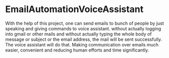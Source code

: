 # EmailAutomationVoiceAssistant
With the help of this project, one can send emails to bunch of people by just speaking and giving commands to voice assistant.
without actually logging into gmail or other mails and without actually typing the whole body of message or subject or the email address, 
the mail will be sent successfully.
The voice assistant will do that.
Making communication over emails much easier, convenient and reducing human efforts and time significantly.
